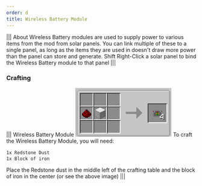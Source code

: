 ```yaml
---
order: d
title: Wireless Battery Module
---
```

||| About
Wireless Battery modules are used to supply power to various items from the mod from solar panels. You can link multiple of these to a single panel, as long as the items they are used in doesn't draw more power than the panel can store and generate. Shift Right-Click a solar panel to bind the Wireless Battery module to that panel
|||

### Crafting

||| Wireless Battery Module
![Crafting Recipe](../../img/wireless_battery.png)
To craft the Wireless Battery Module, you will need:

    1x Redstone Dust
    1x Block of iron

Place the Redstone dust in the middle left of the crafting table and the block of iron in the center (or see the above image)
|||
